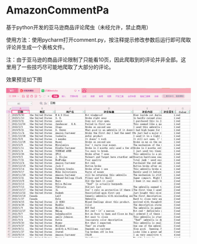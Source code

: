 # AmazonCommentPa
基于python开发的亚马逊商品评论爬虫（未经允许，禁止商用）

使用方法：使用pycharm打开comment.py，按注释提示修改参数后运行即可爬取评论并生成一个表格文件。

注：由于亚马逊的商品评论限制了只能看10页，因此爬取到的评论并非全部。这里用了一些技巧尽可能地爬取了大部分的评论。

效果预览如下图

![show](img/show.png)
